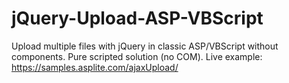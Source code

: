 # jQuery-Upload-ASP-VBScript
Upload multiple files with jQuery in classic ASP/VBScript without components. Pure scripted solution (no COM).
Live example: https://samples.asplite.com/ajaxUpload/
